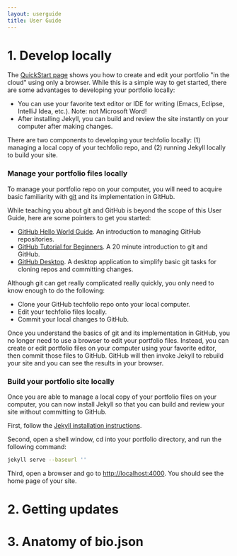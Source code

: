 ```yaml
---
layout: userguide
title: User Guide
---
```


# 1. Develop locally

The [QuickStart page](/quickstart.html) shows you how to create and edit your portfolio "in the cloud" using only a browser. While this is a simple way to get started, there are some advantages to developing your portfolio locally:

  * You can use your favorite text editor or IDE for writing (Emacs, Eclipse, IntelliJ Idea, etc.). Note: not Microsoft Word! 
  * After installing Jekyll, you can build and review the site instantly on your computer after making changes. 
  
There are two components to developing your techfolio locally: (1) managing a local copy of your techfolio repo, and (2) running Jekyll locally to build your site.  

### Manage your portfolio files locally

To manage your portfolio repo on your computer, you will need to acquire basic familiarity with [git](https://git-scm.com/) and its implementation in GitHub.  

While teaching you about git and GitHub is beyond the scope of this User Guide, here are some pointers to get you started:

  * [GitHub Hello World Guide](https://guides.github.com/activities/hello-world/). An introduction to managing GitHub repositories.
  * [GitHub Tutorial for Beginners](https://www.youtube.com/watch?v=0fKg7e37bQE). A 20 minute introduction to git and GitHub. 
  * [GitHub Desktop](https://desktop.github.com/). A desktop application to simplify basic git tasks for cloning repos and committing changes.
 
Although git can get really complicated really quickly, you only need to know enough to do the following:

  * Clone your GitHub techfolio repo onto your local computer.
  * Edit your techfolio files locally.
  * Commit your local changes to GitHub.
  
Once you understand the basics of git and its implementation in GitHub, you no longer need to use a browser to edit your portfolio files. Instead, you can create or edit portfolio files on your computer using your favorite editor, then commit those files to GitHub.  GitHub will then invoke Jekyll to rebuild your site and you can see the results in your browser. 
 
### Build your portfolio site locally

Once you are able to manage a local copy of your portfolio files on your computer, you can now install Jekyll so that you can build and review your site without committing to GitHub. 
 
First, follow the [Jekyll installation instructions](https://jekyllrb.com/docs/installation/).

Second, open a shell window, cd into your portfolio directory, and run the following command:

```sh
jekyll serve --baseurl ''
```

Third, open a browser and go to [http://localhost:4000](http://localhost:4000).  You should see the home page of your site. 



# 2. Getting updates

# 3. Anatomy of bio.json